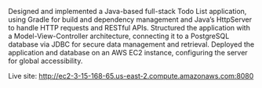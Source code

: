 Designed and implemented a Java-based full-stack Todo List application, using Gradle for build and dependency management and Java’s HttpServer to handle HTTP requests and RESTful APIs. Structured the application with a Model-View-Controller architecture, connecting it to a PostgreSQL database via JDBC for secure data management and retrieval. Deployed the application and database on an AWS EC2 instance, configuring the server for global accessibility.

Live site: http://ec2-3-15-168-65.us-east-2.compute.amazonaws.com:8080
